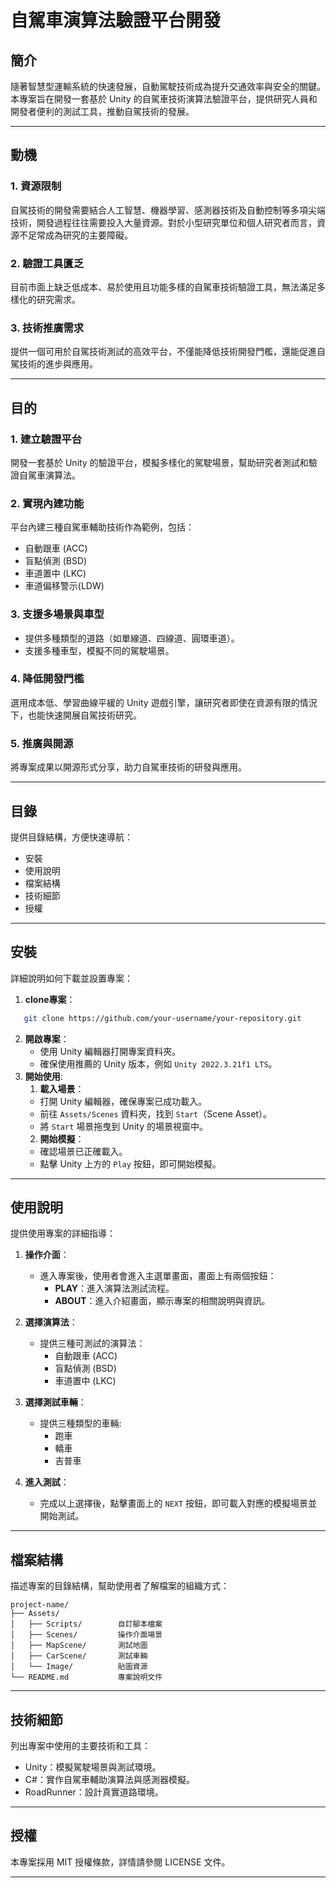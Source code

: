 # 自駕車演算法驗證平台開發

## 簡介
隨著智慧型運輸系統的快速發展，自動駕駛技術成為提升交通效率與安全的關鍵。本專案旨在開發一套基於 Unity 的自駕車技術演算法驗證平台，提供研究人員和開發者便利的測試工具，推動自駕技術的發展。

---

## 動機
### 1. 資源限制
自駕技術的開發需要結合人工智慧、機器學習、感測器技術及自動控制等多項尖端技術，開發過程往往需要投入大量資源。對於小型研究單位和個人研究者而言，資源不足常成為研究的主要障礙。

### 2. 驗證工具匱乏
目前市面上缺乏低成本、易於使用且功能多樣的自駕車技術驗證工具，無法滿足多樣化的研究需求。

### 3. 技術推廣需求
提供一個可用於自駕技術測試的高效平台，不僅能降低技術開發門檻，還能促進自駕技術的進步與應用。

---

## 目的
### 1. 建立驗證平台
開發一套基於 Unity 的驗證平台，模擬多樣化的駕駛場景，幫助研究者測試和驗證自駕車演算法。

### 2. 實現內建功能
平台內建三種自駕車輔助技術作為範例，包括：
- 自動跟車 (ACC)
- 盲點偵測 (BSD)
- 車道置中 (LKC)
- 車道偏移警示(LDW)

### 3. 支援多場景與車型
- 提供多種類型的道路（如單線道、四線道、圓環車道）。
- 支援多種車型，模擬不同的駕駛場景。

### 4. 降低開發門檻
選用成本低、學習曲線平緩的 Unity 遊戲引擎，讓研究者即使在資源有限的情況下，也能快速開展自駕技術研究。

### 5. 推廣與開源
將專案成果以開源形式分享，助力自駕車技術的研發與應用。

---

## 目錄
提供目錄結構，方便快速導航：
- 安裝
- 使用說明
- 檔案結構
- 技術細節
- 授權

---

## 安裝
詳細說明如何下載並設置專案：
1. **clone專案**：
```bash
   git clone https://github.com/your-username/your-repository.git
```
2. **開啟專案**：
   - 使用 Unity 編輯器打開專案資料夾。
   - 確保使用推薦的 Unity 版本，例如 `Unity 2022.3.21f1 LTS`。
3. **開始使用**:
   1. **載入場景**：
   - 打開 Unity 編輯器，確保專案已成功載入。
   - 前往 `Assets/Scenes` 資料夾，找到 `Start`（Scene Asset）。
   - 將 `Start` 場景拖曳到 Unity 的場景視窗中。
   2. **開始模擬**：
   - 確認場景已正確載入。
   - 點擊 Unity 上方的 `Play` 按鈕，即可開始模擬。

---

## 使用說明
提供使用專案的詳細指導：
1. **操作介面**：
   - 進入專案後，使用者會進入主選單畫面，畫面上有兩個按鈕：
     - **PLAY**：進入演算法測試流程。
     - **ABOUT**：進入介紹畫面，顯示專案的相關說明與資訊。

2. **選擇演算法**：
   - 提供三種可測試的演算法：
     - 自動跟車 (ACC)
     - 盲點偵測 (BSD)
     - 車道置中 (LKC)

3. **選擇測試車輛**：
   - 提供三種類型的車輛:
     - 跑車
     - 轎車
     - 吉普車
4. **進入測試**：
   - 完成以上選擇後，點擊畫面上的 `NEXT` 按鈕，即可載入對應的模擬場景並開始測試。
---

## 檔案結構
描述專案的目錄結構，幫助使用者了解檔案的組織方式：
```
project-name/
├── Assets/
│   ├── Scripts/        自訂腳本檔案
│   ├── Scenes/         操作介面場景
│   ├── MapScene/       測試地圖
│   ├── CarScene/       測試車輛
│   └── Image/          貼圖資源
└── README.md           專案說明文件
```
---

## 技術細節
列出專案中使用的主要技術和工具：
- Unity：模擬駕駛場景與測試環境。
- C#：實作自駕車輔助演算法與感測器模擬。
- RoadRunner：設計真實道路環境。

---

## 授權
本專案採用 MIT 授權條款，詳情請參閱 LICENSE 文件。

---
